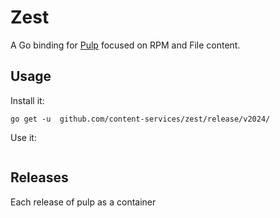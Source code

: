# Zest

A Go binding for [Pulp](https://pulpproject.org/) focused on RPM and File content.

## Usage

Install it:

```
go get -u  github.com/content-services/zest/release/v2024/
```

Use it:

```

```

## Releases

Each release of pulp as a container
